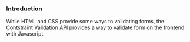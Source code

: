 ### Introduction

While HTML and CSS provide some ways to validating forms, the Contstraint Validation API provides a way to validate form on the frontend with Javascript.